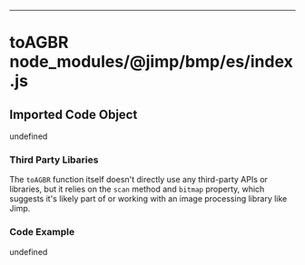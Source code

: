 

  
---
# toAGBR node_modules/@jimp/bmp/es/index.js
## Imported Code Object
undefined

### Third Party Libaries

The `toAGBR` function itself doesn't directly use any third-party APIs or libraries, but it relies on the `scan` method and `bitmap` property, which suggests it's likely part of or working with an image processing library like Jimp.

### Code Example

undefined


  